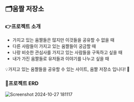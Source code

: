## 🗂️움짤 저장소

### 👉프로젝트 소개 <br>
- 가지고 있는 움짤들은 많지만 이것들을 공유할 수 없을 때
- 다른 사람들이 가지고 있는 움짤들이 궁금할 때
- 나랑 비슷한 관심사를 가지고 있는 사람들을 구독하고 싶을 때
- 내가 가진 움짤들로 유저들과 이야기를 나누고 싶을 때

💡가지고 있는 움짤들을 공유할 수 있는 사이트, 움짤 저장소 입니다! 🥳

### 📌프로젝트 ERD
![Screenshot 2024-10-27 181117](https://github.com/user-attachments/assets/bf61ec9d-61f6-4183-9912-2806c603ba1d)

<br>
